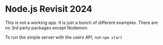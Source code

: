 # Node.js Revisit 2024

This is not a working app. It is just a bunch of different examples. 
There are no 3rd party packages except Nodemon.

To run the simple server with the users API, run `npm start`